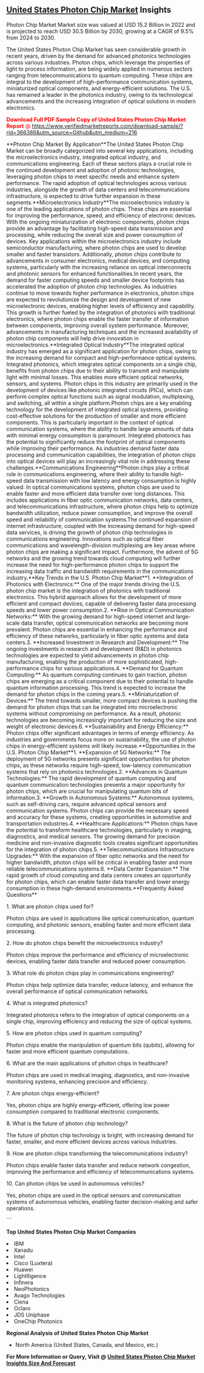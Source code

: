 <h2><a href="https://www.verifiedmarketreports.com/download-sample/?rid=366386&amp;utm_source=Github&amp;utm_medium=216" target="_blank">United States Photon Chip Market</a> Insights</h2><p>Photon Chip Market Market size was valued at USD 15.2 Billion in 2022 and is projected to reach USD 30.5 Billion by 2030, growing at a CAGR of 9.5% from 2024 to 2030.</p><p><p>The United States Photon Chip Market has seen considerable growth in recent years, driven by the demand for advanced photonics technologies across various industries. Photon chips, which leverage the properties of light to process information, are being widely applied in numerous sectors ranging from telecommunications to quantum computing. These chips are integral to the development of high-performance communication systems, miniaturized optical components, and energy-efficient solutions. The U.S. has remained a leader in the photonics industry, owing to its technological advancements and the increasing integration of optical solutions in modern electronics.</p><p><p><span class=""><span style="color: #ff0000;"><strong>Download Full PDF Sample Copy of United States Photon Chip Market Report</strong> @ </span><a href="https://www.verifiedmarketreports.com/download-sample/?rid=366386&amp;utm_source=Github&amp;utm_medium=216" target="_blank">https://www.verifiedmarketreports.com/download-sample/?rid=366386&amp;utm_source=Github&amp;utm_medium=216</a></span></p></p><p>**Photon Chip Market By Application**The United States Photon Chip Market can be broadly categorized into several key applications, including the microelectronics industry, integrated optical industry, and communications engineering. Each of these sectors plays a crucial role in the continued development and adoption of photonic technologies, leveraging photon chips to meet specific needs and enhance system performance. The rapid adoption of optical technologies across various industries, alongside the growth of data centers and telecommunications infrastructure, is expected to drive further expansion in these segments.**Microelectronics Industry**The microelectronics industry is one of the leading applications of photon chips. These chips are essential for improving the performance, speed, and efficiency of electronic devices. With the ongoing miniaturization of electronic components, photon chips provide an advantage by facilitating high-speed data transmission and processing, while reducing the overall size and power consumption of devices. Key applications within the microelectronics industry include semiconductor manufacturing, where photon chips are used to develop smaller and faster transistors. Additionally, photon chips contribute to advancements in consumer electronics, medical devices, and computing systems, particularly with the increasing reliance on optical interconnects and photonic sensors for enhanced functionalities.In recent years, the demand for faster computing speeds and smaller device footprints has accelerated the adoption of photon chip technologies. As industries continue to move towards higher performance in electronics, photon chips are expected to revolutionize the design and development of new microelectronic devices, enabling higher levels of efficiency and capability. This growth is further fueled by the integration of photonics with traditional electronics, where photon chips enable the faster transfer of information between components, improving overall system performance. Moreover, advancements in manufacturing techniques and the increased availability of photon chip components will help drive innovation in microelectronics.**Integrated Optical Industry**The integrated optical industry has emerged as a significant application for photon chips, owing to the increasing demand for compact and high-performance optical systems. Integrated photonics, which integrates optical components on a single chip, benefits from photon chips due to their ability to transmit and manipulate light with minimal losses. This enables more efficient optical networks, sensors, and systems. Photon chips in this industry are primarily used in the development of devices like photonic integrated circuits (PICs), which can perform complex optical functions such as signal modulation, multiplexing, and switching, all within a single platform.Photon chips are a key enabling technology for the development of integrated optical systems, providing cost-effective solutions for the production of smaller and more efficient components. This is particularly important in the context of optical communication systems, where the ability to handle large amounts of data with minimal energy consumption is paramount. Integrated photonics has the potential to significantly reduce the footprint of optical components while improving their performance. As industries demand faster data processing and communication capabilities, the integration of photon chips into optical devices will play an increasingly vital role in addressing these challenges.**Communications Engineering**Photon chips play a critical role in communications engineering, where their ability to handle high-speed data transmission with low latency and energy consumption is highly valued. In optical communications systems, photon chips are used to enable faster and more efficient data transfer over long distances. This includes applications in fiber optic communication networks, data centers, and telecommunications infrastructure, where photon chips help to optimize bandwidth utilization, reduce power consumption, and improve the overall speed and reliability of communication systems.The continued expansion of internet infrastructure, coupled with the increasing demand for high-speed data services, is driving the growth of photon chip technologies in communications engineering. Innovations such as optical fiber communications and wavelength-division multiplexing are key areas where photon chips are making a significant impact. Furthermore, the advent of 5G networks and the growing trend towards cloud computing will further increase the need for high-performance photon chips to support the increasing data traffic and bandwidth requirements in the communications industry.**Key Trends in the U.S. Photon Chip Market**1. **Integration of Photonics with Electronics:** One of the major trends driving the U.S. photon chip market is the integration of photonics with traditional electronics. This hybrid approach allows for the development of more efficient and compact devices, capable of delivering faster data processing speeds and lower power consumption.2. **Rise in Optical Communication Networks:** With the growing demand for high-speed internet and large-scale data transfer, optical communication networks are becoming more prevalent. Photon chips are essential in enhancing the performance and efficiency of these networks, particularly in fiber optic systems and data centers.3. **Increased Investment in Research and Development:** The ongoing investments in research and development (R&D) in photonics technologies are expected to yield advancements in photon chip manufacturing, enabling the production of more sophisticated, high-performance chips for various applications.4. **Demand for Quantum Computing:** As quantum computing continues to gain traction, photon chips are emerging as a critical component due to their potential to handle quantum information processing. This trend is expected to increase the demand for photon chips in the coming years.5. **Miniaturization of Devices:** The trend towards smaller, more compact devices is pushing the demand for photon chips that can be integrated into microelectronic systems without compromising on performance. As a result, photonic technologies are becoming increasingly important for reducing the size and weight of electronic devices.6. **Sustainability and Energy Efficiency:** Photon chips offer significant advantages in terms of energy efficiency. As industries and governments focus more on sustainability, the use of photon chips in energy-efficient systems will likely increase.**Opportunities in the U.S. Photon Chip Market**1. **Expansion of 5G Networks:** The deployment of 5G networks presents significant opportunities for photon chips, as these networks require high-speed, low-latency communication systems that rely on photonics technologies.2. **Advances in Quantum Technologies:** The rapid development of quantum computing and quantum communication technologies presents a major opportunity for photon chips, which are crucial for manipulating quantum bits of information.3. **Growth in Autonomous Systems:** Autonomous systems, such as self-driving cars, require advanced optical sensors and communication systems. Photon chips can provide the necessary speed and accuracy for these systems, creating opportunities in automotive and transportation industries.4. **Healthcare Applications:** Photon chips have the potential to transform healthcare technologies, particularly in imaging, diagnostics, and medical sensors. The growing demand for precision medicine and non-invasive diagnostic tools creates significant opportunities for the integration of photon chips.5. **Telecommunications Infrastructure Upgrades:** With the expansion of fiber optic networks and the need for higher bandwidth, photon chips will be critical in enabling faster and more reliable telecommunications systems.6. **Data Center Expansion:** The rapid growth of cloud computing and data centers creates an opportunity for photon chips, which can enable faster data transfer and lower energy consumption in these high-demand environments.**Frequently Asked Questions**<p>1. What are photon chips used for?</p><p>Photon chips are used in applications like optical communication, quantum computing, and photonic sensors, enabling faster and more efficient data processing.</p><p>2. How do photon chips benefit the microelectronics industry?</p><p>Photon chips improve the performance and efficiency of microelectronic devices, enabling faster data transfer and reduced power consumption.</p><p>3. What role do photon chips play in communications engineering?</p><p>Photon chips help optimize data transfer, reduce latency, and enhance the overall performance of optical communication networks.</p><p>4. What is integrated photonics?</p><p>Integrated photonics refers to the integration of optical components on a single chip, improving efficiency and reducing the size of optical systems.</p><p>5. How are photon chips used in quantum computing?</p><p>Photon chips enable the manipulation of quantum bits (qubits), allowing for faster and more efficient quantum computations.</p><p>6. What are the main applications of photon chips in healthcare?</p><p>Photon chips are used in medical imaging, diagnostics, and non-invasive monitoring systems, enhancing precision and efficiency.</p><p>7. Are photon chips energy-efficient?</p><p>Yes, photon chips are highly energy-efficient, offering low power consumption compared to traditional electronic components.</p><p>8. What is the future of photon chip technology?</p><p>The future of photon chip technology is bright, with increasing demand for faster, smaller, and more efficient devices across various industries.</p><p>9. How are photon chips transforming the telecommunications industry?</p><p>Photon chips enable faster data transfer and reduce network congestion, improving the performance and efficiency of telecommunications systems.</p><p>10. Can photon chips be used in autonomous vehicles?</p><p>Yes, photon chips are used in the optical sensors and communication systems of autonomous vehicles, enabling faster decision-making and safer operations.</p>```</p><p><strong>Top United States Photon Chip Market Companies</strong></p><div data-test-id=""><p><li>IBM</li><li> Xanadu</li><li> Intel</li><li> Cisco (Luxtera)</li><li> Huawei</li><li> LightIligence</li><li> Infinera</li><li> NeoPhotonics</li><li> Avago Technologies</li><li> Ciena</li><li> Oclaro</li><li> JDS Uniphase</li><li> OneChip Photonics</li></p><div><strong>Regional Analysis of&nbsp;United States Photon Chip Market</strong></div><ul><li dir="ltr"><p dir="ltr">North America&nbsp;(United States, Canada, and Mexico, etc.)</p></li></ul><p><strong>For More Information or Query, Visit @&nbsp;</strong><strong><a href="https://www.verifiedmarketreports.com/product/photon-chip-market/?utm_source=Github&amp;utm_medium=216" target="_blank">United States Photon Chip Market Insights Size And Forecast</a></strong></p></div>
